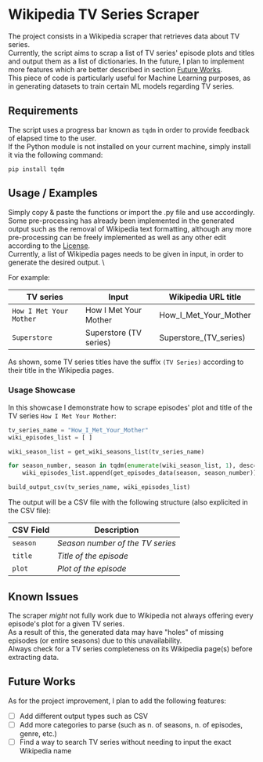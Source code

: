 
# Wikipedia TV Series Scraper

The project consists in a Wikipedia scraper that retrieves data about TV series. \
Currently, the script aims to scrap a list of TV series' episode plots and titles and output them as a list of dictionaries. In the future, I plan to implement more features which are better described in section [Future Works](#future-works). \
This piece of code is particularly useful for Machine Learning purposes, as in generating datasets to train certain ML models regarding TV series.

## Requirements

The script uses a progress bar known as `tqdm` in order to provide feedback of elapsed time to the user. \
If the Python module is not installed on your current machine, simply install it via the following command:

``` terminal
pip install tqdm
```

## Usage / Examples

Simply copy & paste the functions or import the .py file and use accordingly. \
Some pre-processing has already been implemented in the generated output such as the removal of Wikipedia text formatting, although any more pre-processing can be freely implemented as well as any other edit according to the [License](LICENSE.md). \
Currently, a list of Wikipedia pages needs to be given in input, in order to generate the desired output. \

For example:

| TV series | Input | Wikipedia URL title |
| --------------- | --------------- | --------------- |
| `How I Met Your Mother` | How I Met Your Mother | How_I_Met_Your_Mother |
| `Superstore` | Superstore (TV series) | Superstore_(TV_series) |

As shown, some TV series titles have the suffix `(TV Series)` according to their title in the Wikipedia pages.

### Usage Showcase

In this showcase I demonstrate how to scrape episodes' plot and title of the TV series `How I Met Your Mother`:

``` python
tv_series_name = "How_I_Met_Your_Mother"
wiki_episodes_list = [ ]

wiki_season_list = get_wiki_seasons_list(tv_series_name)

for season_number, season in tqdm(enumerate(wiki_season_list, 1), desc="Scraping", total=len(wiki_season_list)):
    wiki_episodes_list.append(get_episodes_data(season, season_number))

build_output_csv(tv_series_name, wiki_episodes_list)
```

The output will be a CSV file with the following structure (also explicited in the CSV file):

| CSV Field | Description |
| --- | --- |
| `season` | _Season number of the TV series_ |
| `title` | _Title of the episode_ |
| `plot` | _Plot of the episode_ |

## Known Issues

The scraper _might_ not fully work due to Wikipedia not always offering every episode's plot for a given TV series. \
As a result of this, the generated data may have "holes" of missing episodes (or entire seasons) due to this unavailability. \
Always check for a TV series completeness on its Wikipedia page(s) before extracting data.

## Future Works

As for the project improvement, I plan to add the following features:

- [ ] Add different output types such as CSV
- [ ] Add more categories to parse (such as n. of seasons, n. of episodes, genre, etc.)
- [ ] Find a way to search TV series without needing to input the exact Wikipedia name
